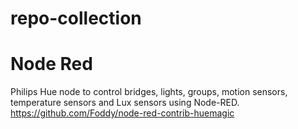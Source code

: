 # repo-collection

# Node Red

Philips Hue node to control bridges, lights, groups, motion sensors, temperature sensors and Lux sensors using Node-RED. https://github.com/Foddy/node-red-contrib-huemagic
